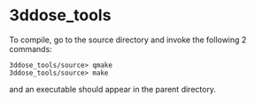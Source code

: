 # 3ddose_tools

To compile, go to the source directory and invoke the following 2 commands:

```
3ddose_tools/source> qmake
3ddose_tools/source> make
```

and an executable should appear in the parent directory.
